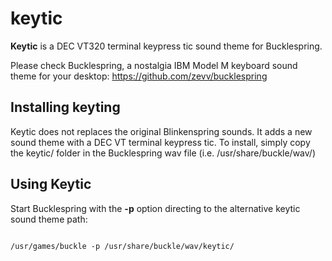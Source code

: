 # keytic
**Keytic** is a DEC VT320 terminal keypress tic sound theme for Bucklespring.

Please check Bucklespring, a nostalgia IBM Model M keyboard sound theme for your desktop: https://github.com/zevv/bucklespring

## Installing keyting

Keytic does not replaces the original Blinkenspring sounds. It adds a new sound theme with a DEC VT terminal keypress tic.
To install, simply copy the <file>keytic/</file> folder in the Bucklespring wav file (i.e. <file>/usr/share/buckle/wav/</file>)

## Using Keytic 

Start Bucklespring with the **-p** option directing to the alternative keytic sound theme path:

<code>
/usr/games/buckle -p /usr/share/buckle/wav/keytic/
</code>
